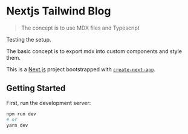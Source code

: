 # Nextjs Tailwind Blog
> The concept is to use MDX files and Typescript

Testing the setup.

The basic concept is to export mdx into custom components and style them.

This is a [Next.js](https://nextjs.org/) project bootstrapped with [`create-next-app`](https://github.com/vercel/next.js/tree/canary/packages/create-next-app).

## Getting Started

First, run the development server:

```bash
npm run dev
# or
yarn dev
```
